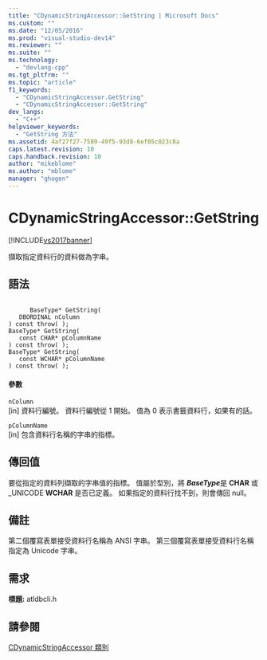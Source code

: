 ```yaml
---
title: "CDynamicStringAccessor::GetString | Microsoft Docs"
ms.custom: ""
ms.date: "12/05/2016"
ms.prod: "visual-studio-dev14"
ms.reviewer: ""
ms.suite: ""
ms.technology: 
  - "devlang-cpp"
ms.tgt_pltfrm: ""
ms.topic: "article"
f1_keywords: 
  - "CDynamicStringAccessor.GetString"
  - "CDynamicStringAccessor::GetString"
dev_langs: 
  - "C++"
helpviewer_keywords: 
  - "GetString 方法"
ms.assetid: 4af27f27-7589-49f5-93d8-6ef05c023c8a
caps.latest.revision: 10
caps.handback.revision: 10
author: "mikeblome"
ms.author: "mblome"
manager: "ghogen"
---
```

# CDynamicStringAccessor::GetString
[!INCLUDE[vs2017banner](../../assembler/inline/includes/vs2017banner.md)]

擷取指定資料行的資料做為字串。  
  
## 語法  
  
```  
  
      BaseType* GetString(  
   DBORDINAL nColumn  
) const throw( );  
BaseType* GetString(  
   const CHAR* pColumnName  
) const throw( );  
BaseType* GetString(  
   const WCHAR* pColumnName  
) const throw( );  
```  
  
#### 參數  
 `nColumn`  
 \[in\] 資料行編號。  資料行編號從 1 開始。  值為 0 表示書籤資料行，如果有的話。  
  
 `pColumnName`  
 \[in\] 包含資料行名稱的字串的指標。  
  
## 傳回值  
 要從指定的資料列擷取的字串值的指標。  值屬於型別，將 ***BaseType***是 **CHAR** 或 \_UNICODE **WCHAR** 是否已定義。  如果指定的資料行找不到，則會傳回 null。  
  
## 備註  
 第二個覆寫表單接受資料行名稱為 ANSI 字串。  第三個覆寫表單接受資料行名稱指定為 Unicode 字串。  
  
## 需求  
 **標題:** atldbcli.h  
  
## 請參閱  
 [CDynamicStringAccessor 類別](../../data/oledb/cdynamicstringaccessor-class.md)